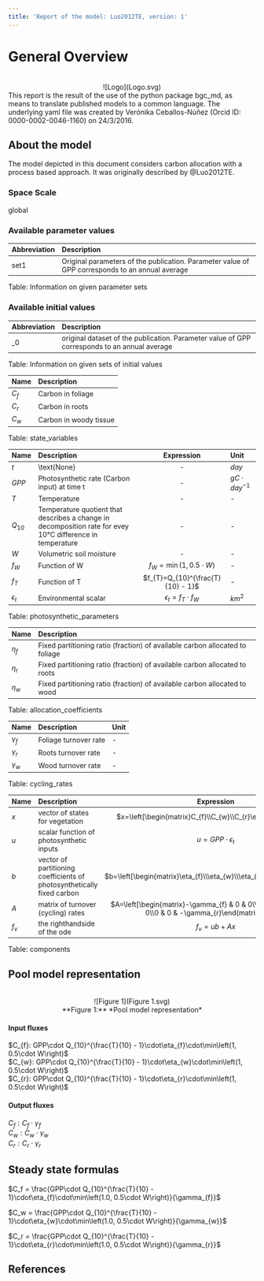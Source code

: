 ```yaml
---
title: 'Report of the model: Luo2012TE, version: 1'
---
```

  
  
# General Overview  
  

<br>
<center>
![Logo](Logo.svg)
</center>
This report is the result of the use of the python package bgc_md, as means to translate published models to a common language.  The underlying yaml file was created by Verónika Ceballos-Núñez (Orcid ID: 0000-0002-0046-1160) on 24/3/2016.  
  
  
  
## About the model  
  
The model depicted in this document considers carbon allocation with a process based approach. It was originally described by @Luo2012TE.  
  
  
  
### Space Scale  
  
global
  
  
### Available parameter values  
  
  
  
Abbreviation|Description  
:-----|:-----  
set1|Original parameters of the publication. Parameter value of GPP corresponds to an annual average  
  Table:  Information on given parameter sets  
  
  
### Available initial values  
  
  
  
Abbreviation|Description  
:-----|:-----  
_0|original dataset of the publication. Parameter value of GPP corresponds to an annual average  
  Table:  Information on given sets of initial values  
  
  
Name|Description  
:-----|:-----  
$C_{f}$|Carbon in foliage  
$C_{r}$|Carbon in roots  
$C_{w}$|Carbon in woody tissue  
  Table: state_variables  
  
  
Name|Description|Expression|Unit  
:-----|:-----|:-----:|:-----  
$t$|\text{None}|-|$day$  
$GPP$|Photosynthetic rate (Carbon input) at time t|-|$gC\cdot day^{-1}$  
$T$|Temperature|-|-  
$Q_{10}$|Temperature quotient that describes a change in decomposition rate for evey 10°C difference in temperature|-|-  
$W$|Volumetric soil moisture|-|-  
$f_{W}$|Function of W|$f_{W}=\min\left(1, 0.5\cdot W\right)$|-  
$f_{T}$|Function of T|$f_{T}=Q_{10}^{\frac{T}{10} - 1}$|-  
$\epsilon_{t}$|Environmental scalar|$\epsilon_{t}=f_{T}\cdot f_{W}$|$km^2$  
  Table: photosynthetic_parameters  
  
  
Name|Description  
:-----|:-----  
$\eta_{f}$|Fixed partitioning ratio (fraction) of available carbon allocated to foliage  
$\eta_{r}$|Fixed partitioning ratio (fraction) of available carbon allocated to roots  
$\eta_{w}$|Fixed partitioning ratio (fraction) of available carbon allocated to wood  
  Table: allocation_coefficients  
  
  
Name|Description|Unit  
:-----|:-----|:-----  
$\gamma_{f}$|Foliage turnover rate|-  
$\gamma_{r}$|Roots turnover rate|-  
$\gamma_{w}$|Wood turnover rate|-  
  Table: cycling_rates  
  
  
Name|Description|Expression  
:-----|:-----|:-----:  
$x$|vector of states for vegetation|$x=\left[\begin{matrix}C_{f}\\C_{w}\\C_{r}\end{matrix}\right]$  
$u$|scalar function of photosynthetic inputs|$u=GPP\cdot\epsilon_{t}$  
$b$|vector of partitioning coefficients of photosynthetically fixed carbon|$b=\left[\begin{matrix}\eta_{f}\\\eta_{w}\\\eta_{r}\end{matrix}\right]$  
$A$|matrix of turnover (cycling) rates|$A=\left[\begin{matrix}-\gamma_{f} & 0 & 0\\0 & -\gamma_{w} & 0\\0 & 0 & -\gamma_{r}\end{matrix}\right]$  
$f_{v}$|the righthandside of the ode|$f_{v}=u b + A x$  
  Table: components  
  
  
## Pool model representation  
  

<br>
<center>
![Figure 1](Figure 1.svg)<br>**Figure 1:** *Pool model representation*<br>
</center>
  
  
#### Input fluxes  
  
$C_{f}: GPP\cdot Q_{10}^{\frac{T}{10} - 1}\cdot\eta_{f}\cdot\min\left(1, 0.5\cdot W\right)$  
$C_{w}: GPP\cdot Q_{10}^{\frac{T}{10} - 1}\cdot\eta_{w}\cdot\min\left(1, 0.5\cdot W\right)$  
$C_{r}: GPP\cdot Q_{10}^{\frac{T}{10} - 1}\cdot\eta_{r}\cdot\min\left(1, 0.5\cdot W\right)$  

  
  
#### Output fluxes  
  
$C_{f}: C_{f}\cdot\gamma_{f}$  
$C_{w}: C_{w}\cdot\gamma_{w}$  
$C_{r}: C_{r}\cdot\gamma_{r}$  
  
  
## Steady state formulas  
  
$C_f = \frac{GPP\cdot Q_{10}^{\frac{T}{10} - 1}\cdot\eta_{f}\cdot\min\left(1.0, 0.5\cdot W\right)}{\gamma_{f}}$  
  
  
  
$C_w = \frac{GPP\cdot Q_{10}^{\frac{T}{10} - 1}\cdot\eta_{w}\cdot\min\left(1.0, 0.5\cdot W\right)}{\gamma_{w}}$  
  
  
  
$C_r = \frac{GPP\cdot Q_{10}^{\frac{T}{10} - 1}\cdot\eta_{r}\cdot\min\left(1.0, 0.5\cdot W\right)}{\gamma_{r}}$  
  
  
  
  
  
## References  
  
